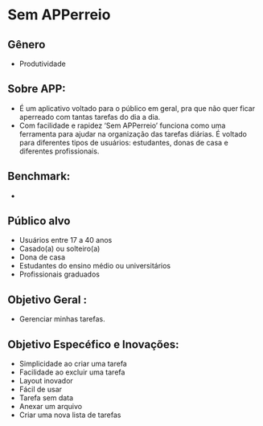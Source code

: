 # Sem APPerreio

## Gênero
- Produtividade

## Sobre APP:
- É um aplicativo voltado para o público em geral, pra que não quer ficar aperreado com tantas tarefas do dia a dia.
- Com facilidade e rapidez  ‘Sem APPerreio’ funciona como uma ferramenta para ajudar na organização das tarefas diárias. É voltado para diferentes tipos de usuários: estudantes,   donas de casa e diferentes profissionais.

## Benchmark:
- 

## Público alvo
- Usuários entre 17 a 40 anos
- Casado(a) ou solteiro(a)
- Dona de casa
- Estudantes do ensino médio ou universitários
- Profissionais graduados

## Objetivo Geral :
- Gerenciar minhas tarefas.

## Objetivo Especéfico e Inovações:
- Simplicidade ao criar uma tarefa
- Facilidade ao excluir uma tarefa
- Layout inovador 
- Fácil de usar
- Tarefa sem data
- Anexar um arquivo
- Criar uma nova lista de tarefas
